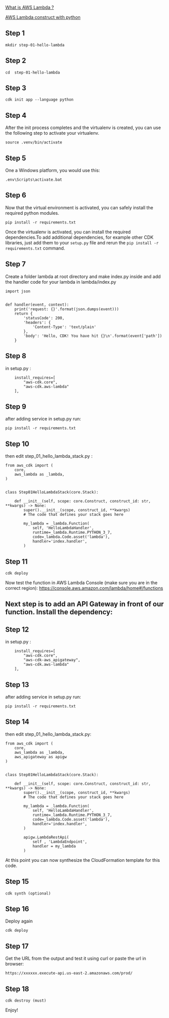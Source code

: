 
[What is AWS Lambda ?](https://aws.amazon.com/lambda/)

[AWS Lambda construct with python](https://docs.aws.amazon.com/cdk/api/latest/python/aws_cdk.aws_lambda.html)

## Step 1
```
mkdir step-01-hello-lambda 
```

## Step 2
```
cd  step-01-hello-lambda
```

## Step 3
```
cdk init app --language python
```

## Step 4
After the init process completes and the virtualenv is created, you can use the following
step to activate your virtualenv.
```
source .venv/bin/activate
```

## Step 5
One a Windows platform, you would use this:
```
.env\Scripts\activate.bat
```

## Step 6
Now that the virtual environment is activated, you can safely install the required python modules.
```
pip install -r requirements.txt
```
Once the virtualenv is activated, you can install the required dependencies.To add additional dependencies, for example other CDK libraries, just add
them to your `setup.py` file and rerun the `pip install -r requirements.txt`
command.

## Step 7
Create a folder lambda at root directory and make index.py inside and add the handler code for your lambda in lambda/index.py
```
import json


def handler(event, context):
    print('request: {}'.format(json.dumps(event)))
    return {
        'statusCode': 200,
        'headers': {
            'Content-Type': 'text/plain'
        },
        'body': 'Hello, CDK! You have hit {}\n'.format(event['path'])
    }
```
## Step 8
in setup.py :

```
    install_requires=[
        "aws-cdk.core",
        "aws-cdk.aws-lambda"
    ],
```

## Step 9
after adding service in setup.py run:
```
pip install -r requirements.txt
```

## Step 10
then edit step_01_hello_lambda_stack.py :
```
from aws_cdk import (
    core,
    aws_lambda as _lambda,
)


class Step01HelloLambdaStack(core.Stack):

    def __init__(self, scope: core.Construct, construct_id: str, **kwargs) -> None:
        super().__init__(scope, construct_id, **kwargs)
        # The code that defines your stack goes here

        my_lambda = _lambda.Function(
            self, 'HelloLambdaHandler',
            runtime=_lambda.Runtime.PYTHON_3_7,
            code=_lambda.Code.asset('lambda'),
            handler='index.handler',
        )
```

## Step 11
```
cdk deploy
```

Now test the function in AWS Lambda Console (make sure you are in the correct region):
https://console.aws.amazon.com/lambda/home#/functions


## Next step is to add an API Gateway in front of our function. Install the dependency: 
## Step 12
in setup.py :
```
    install_requires=[
        "aws-cdk.core",
        "aws-cdk-aws_apigateway",
        "aws-cdk.aws-lambda"
    ],
```

## Step 13
after adding service in setup.py run:
```
pip install -r requirements.txt
```

## Step 14
then edit step_01_hello_lambda_stack.py:
```
from aws_cdk import (
    core,
    aws_lambda as _lambda,
    aws_apigateway as apigw
)


class Step01HelloLambdaStack(core.Stack):

    def __init__(self, scope: core.Construct, construct_id: str, **kwargs) -> None:
        super().__init__(scope, construct_id, **kwargs)
        # The code that defines your stack goes here

        my_lambda = _lambda.Function(
            self, 'HelloLambdaHandler',
            runtime=_lambda.Runtime.PYTHON_3_7,
            code=_lambda.Code.asset('lambda'),
            handler='index.handler',
        )

        apigw.LambdaRestApi(
            self , 'LambdaEndpoint',
            handler = my_lambda
        )
```

At this point you can now synthesize the CloudFormation template for this code.

## Step 15
```
cdk synth (optional)
```


## Step 16
Deploy again

```
cdk deploy
```

## Step 17
Get the URL from the output and test it using curl or paste the url in browser:
```
https://xxxxxx.execute-api.us-east-2.amazonaws.com/prod/
```

## Step 18
```
cdk destroy (must)
```

Enjoy!
